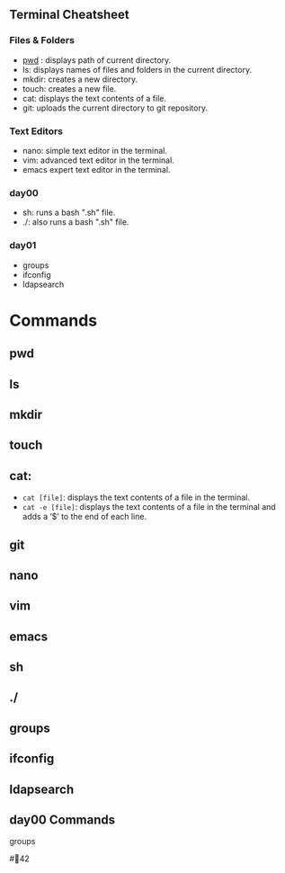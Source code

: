 ## Terminal Cheatsheet
### Files & Folders
* [pwd](#pwd) : displays path of current directory.
* ls: displays names of files and folders in the current directory.
* mkdir: creates a new directory.
* touch: creates a new file.
* cat: displays the text contents of a file.
* git: uploads the current directory to git repository.

### Text Editors
* nano: simple text editor in the terminal.
* vim: advanced text editor in the terminal.
* emacs expert text editor in the terminal.

### day00
* sh: runs a bash ".sh" file.
* ./: also runs a bash ".sh" file.

### day01
* groups
* ifconfig
* ldapsearch

# Commands
## pwd
## ls
## mkdir
## touch
## cat:
* `cat [file]`: displays the text contents of a file in the terminal.
* `cat -e [file]`: displays the text contents of a file in the terminal and adds a ’$’ to the end of each line.
## git
## nano
## vim
## emacs
## sh
## ./
## groups
## ifconfig
## ldapsearch



## day00 Commands

 groups

#🌴42
